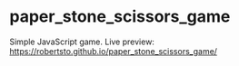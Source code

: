 # paper_stone_scissors_game
Simple JavaScript game. 
Live preview: https://robertsto.github.io/paper_stone_scissors_game/
